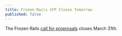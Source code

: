 ```yaml
---
title: Frozen Rails CFP Closes Tomorrow
published: false
---
```


The Frozen Rails [call for proprosals][cfp] closes March 31th.

[cfp]: LINK
